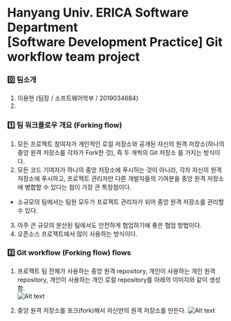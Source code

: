 # Hanyang Univ. ERICA Software Department </br>[Software Development Practice] Git workflow team project

### 0️⃣ 팀소개
1. 이용현 (팀장 / 소프트웨어학부 / 2019034684)
2. 
### 1️⃣ 팀 워크플로우 개요 (Forking flow)

1. 모든 프로젝트 참여자가 개인적인 로컬 저장소와 공개된 자신의 원격 저장소(하나의 중앙 원격 저장소를 각자가 Fork한 것), 즉 두 개씩의 Git 저장소 를 가지는 방식이다.  
2. 모든 코드 기여자가 하나의 중앙 저장소에 푸시하는 것이 아니라, 각자 자신의 원격 저장소에 푸시하고, 프로젝트 관리자만 다른 개발자들의 기여분을 중앙 원격 저장소에 병합할 수 있다는 점이 가장 큰 특장점이다.  
  - 소규모의 팀에서는 팀원 모두가 프로젝트 관리자가 되어 중앙 원격 저장소를 관리할 수 있다.
3. 아주 큰 규모의 분산된 팀에서도 안전하게 협업하기에 좋은 협업 방법이다.  
4. 오픈소스 프로젝트에서 많이 사용하는 방식이다.  

### 2️⃣ Git workflow (Forking flow) flows

1. 프로젝트 팀 전체가 사용하는 중앙 원격 repository, 개인이 사용하는 개인 원격 repository, 개인이 사용하는 개인 로컬 repository를 아래의 이미지와 같이 생성함.  
![Alt text](http://alldpublic.kr/SDP_Team/1.jpeg)  

2. 중앙 원격 저장소를 포크(fork)해서 자신만의 원격 저장소를 만든다.
![Alt text](http://alldpublic.kr/SDP_Team/2.jpeg)  
